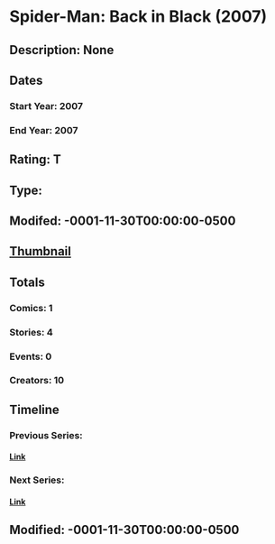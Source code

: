 # Spider-Man: Back in Black (2007)
## Description: None
## Dates
### Start Year: 2007
### End Year: 2007
## Rating: T
## Type: 
## Modifed: -0001-11-30T00:00:00-0500
## [Thumbnail](http://i.annihil.us/u/prod/marvel/i/mg/b/e0/4bad44ccc9242.jpg)
## Totals
### Comics: 1
### Stories: 4
### Events: 0
### Creators: 10
## Timeline
### Previous Series: 
#### [Link]()
### Next Series: 
#### [Link]()
## Modified: -0001-11-30T00:00:00-0500